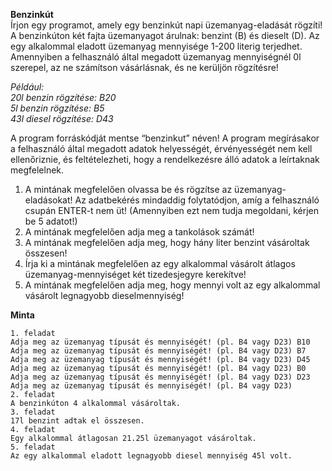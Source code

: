 **Benzinkút**  
Írjon egy programot, amely egy benzinkút napi üzemanyag-eladását rögzíti! A benzinkúton
két fajta üzemanyagot árulnak: benzint (B) és dieselt (D). Az egy alkalommal eladott
üzemanyag mennyisége 1-200 literig terjedhet. Amennyiben a felhasználó által megadott
üzemanyag mennyiségnél 0l szerepel, az ne számítson vásárlásnak, és ne kerüljön
rögzítésre!  

*Például:*  
*20l benzin rögzítése: B20*  
*5l benzin rögzítése: B5*  
*43l diesel rögzítése: D43*

A program forráskódját mentse “benzinkut” néven! A program megírásakor a felhasználó
által megadott adatok helyességét, érvényességét nem kell ellenőriznie, és feltételezheti,
hogy a rendelkezésre álló adatok a leírtaknak megfelelnek.
1. A mintának megfelelően olvassa be és rögzítse az üzemanyag-eladásokat! Az
adatbekérés mindaddig folytatódjon, amíg a felhasználó csupán ENTER-t nem üt!
(Amennyiben ezt nem tudja megoldani, kérjen be 5 adatot!)
2. A mintának megfelelően adja meg a tankolások számát!
3. A mintának megfelelően adja meg, hogy hány liter benzint vásároltak összesen!
4. Írja ki a mintának megfelelően az egy alkalommal vásárolt átlagos
üzemanyag-mennyiséget két tizedesjegyre kerekítve!
5. A mintának megfelelően adja meg, hogy mennyi volt az egy alkalommal vásárolt
legnagyobb dieselmennyiség!

**Minta**
```
1. feladat
Adja meg az üzemanyag típusát és mennyiségét! (pl. B4 vagy D23) B10
Adja meg az üzemanyag típusát és mennyiségét! (pl. B4 vagy D23) B7
Adja meg az üzemanyag típusát és mennyiségét! (pl. B4 vagy D23) D45
Adja meg az üzemanyag típusát és mennyiségét! (pl. B4 vagy D23) B0
Adja meg az üzemanyag típusát és mennyiségét! (pl. B4 vagy D23) D23
Adja meg az üzemanyag típusát és mennyiségét! (pl. B4 vagy D23)
2. feladat
A benzinkúton 4 alkalommal vásároltak.
3. feladat
17l benzint adtak el összesen.
4. feladat
Egy alkalommal átlagosan 21.25l üzemanyagot vásároltak.
5. feladat
Az egy alkalommal eladott legnagyobb diesel mennyiség 45l volt.
```
